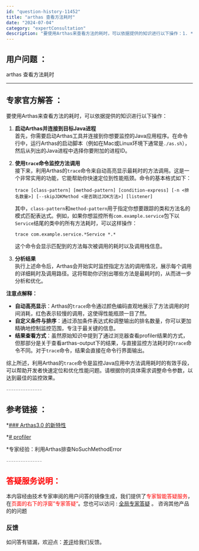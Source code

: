 ```yaml
---
id: "question-history-11452"
title: "arthas 查看方法耗时"
date: "2024-07-04"
category: "expertConsultation"
description: "要使用Arthas来查看方法的耗时，可以依据提供的知识进行以下操作：1. **启动Arthas并连接到目标Java进程**     首先，你需要启动Arthas工具并连接到你想要监控的Java应用程序。在命令行中，运行Arthas的启动脚本（例如在Mac或Linux环境下通常是`./as.sh`），"
---
```


## 用户问题 ： 
 arthas 查看方法耗时  

---------------
## 专家官方解答 ：

要使用Arthas来查看方法的耗时，可以依据提供的知识进行以下操作：

1. **启动Arthas并连接到目标Java进程**  
   首先，你需要启动Arthas工具并连接到你想要监控的Java应用程序。在命令行中，运行Arthas的启动脚本（例如在Mac或Linux环境下通常是`./as.sh`），然后从列出的Java进程中选择你要附加的进程ID。

2. **使用`trace`命令监控方法调用**  
   接下来，利用Arthas的`trace`命令来自动高亮显示最耗时的方法调用。这是一个非常实用的功能，它能帮助你快速定位到性能瓶颈。命令的基本格式如下：
   ```shell
   trace [class-pattern] [method-pattern] [condition-express] [-n <排名数量>] [--skipJDKMethod <是否跳过JDK方法>] [listener]
   ```
   其中，`class-pattern`和`method-pattern`用于指定你想要跟踪的类和方法名的模式匹配表达式。例如，如果你想监控所有`com.example.service`包下以`Service`结尾的类中的所有方法耗时，可以这样操作：
   ```shell
   trace com.example.service.*Service *.*
   ```
   这个命令会显示匹配到的方法每次被调用的耗时以及调用栈信息。

3. **分析结果**  
   执行上述命令后，Arthas会开始实时监控指定方法的调用情况，展示每个调用的详细耗时及调用路径。这将帮助你识别出哪些方法是最耗时的，从而进一步分析和优化。

**注意点解释：**
- **自动高亮显示**：Arthas的`trace`命令通过颜色编码直观地展示了方法调用的时间消耗，红色表示较慢的调用，这使得性能瓶颈一目了然。
- **自定义条件与排序**：通过添加条件表达式和调整输出的排名数量，你可以更加精确地控制监控范围，专注于最关键的信息。
- **结果查看方式**：虽然原始知识中提到了通过浏览器查看profiler结果的方式，但那部分是关于查看arthas-output下的结果，与直接监控方法耗时的`trace`命令不同。对于`trace`命令，结果会直接在命令行界面输出。

综上所述，利用Arthas的`trace`命令是监控Java应用中方法调用耗时的有效手段，可以帮助开发者快速定位和优化性能问题。请根据你的具体需求调整命令参数，以达到最佳的监控效果。


<font color="#949494">---------------</font> 


## 参考链接 ：

*[### Arthas3.0 的新特性](https://github.com/alibaba/arthas/tree/master/site/docs/doc/arthas3.md)
 
 *[# profiler](https://github.com/alibaba/arthas/tree/master/site/docs/doc/profiler.md)
 
 *专家经验：利用Arthas排查NoSuchMethodError 


 <font color="#949494">---------------</font> 
 


## <font color="#FF0000">答疑服务说明：</font> 

本内容经由技术专家审阅的用户问答的镜像生成，我们提供了<font color="#FF0000">专家智能答疑服务</font>，在<font color="#FF0000">页面的右下的浮窗”专家答疑“</font>。您也可以访问 : [全局专家答疑](https://answer.opensource.alibaba.com/docs/intro) 。 咨询其他产品的的问题

### 反馈
如问答有错漏，欢迎点：[差评](https://ai.nacos.io/user/feedbackByEnhancerGradePOJOID?enhancerGradePOJOId=16046)给我们反馈。
